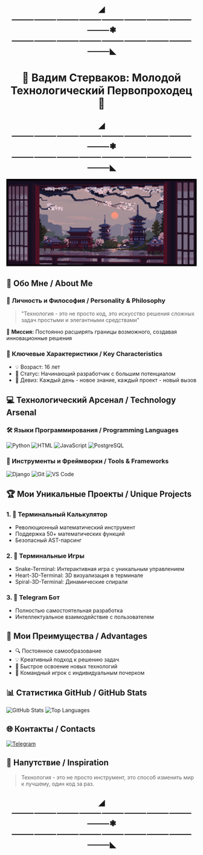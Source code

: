 <h2 align="center">◢⸻⸻⸻⸻⸻⸻⸻⸻⸻❃⸻⸻⸻⸻⸻⸻⸻⸻⸻◣</h2>

<h1 align="center">🚀 Вадим Стерваков: Молодой Технологический Первопроходец 🌟</h1>

<h2 align="center">◢⸻⸻⸻⸻⸻⸻⸻⸻⸻❃⸻⸻⸻⸻⸻⸻⸻⸻⸻◣</h2>

![Header](https://github.com/Stervar/Stervar/blob/main/assets/f53336607ee8c6478f25d2665d7d5c3b.gif)

## 🌈 Обо Мне / About Me

### 👤 Личность и Философия / Personality & Philosophy

> "Технология - это не просто код, это искусство решения сложных задач простыми и элегантными средствами"

🎯 **Миссия:** Постоянно расширять границы возможного, создавая инновационные решения

### 🚀 Ключевые Характеристики / Key Characteristics

- 💡 Возраст: 16 лет
- 🧠 Статус: Начинающий разработчик с большим потенциалом
- 🌟 Девиз: Каждый день - новое знание, каждый проект - новый вызов

## 💻 Технологический Арсенал / Technology Arsenal

### 🛠 Языки Программирования / Programming Languages
![Python](https://img.shields.io/badge/-Python-black?style=flat-square&logo=Python)
![HTML](https://img.shields.io/badge/-HTML-black?style=flat-square&logo=html5)
![JavaScript](https://img.shields.io/badge/-JavaScript-black?style=flat-square&logo=javascript)
![PostgreSQL](https://img.shields.io/badge/-PostgreSQL-black?style=flat-square&logo=postgresql)

### 🔧 Инструменты и Фреймворки / Tools & Frameworks
![Django](https://img.shields.io/badge/-Django-black?style=flat-square&logo=django)
![Git](https://img.shields.io/badge/-Git-black?style=flat-square&logo=git)
![VS Code](https://img.shields.io/badge/-VS_Code-black?style=flat-square&logo=visual-studio-code)

## 🏆 Мои Уникальные Проекты / Unique Projects

### 1. 🧮 Терминальный Калькулятор
- Революционный математический инструмент
- Поддержка 50+ математических функций
- Безопасный AST-парсинг

### 2. 🐍 Терминальные Игры
- Snake-Terminal: Интерактивная игра с уникальным управлением
- Heart-3D-Terminal: 3D визуализация в терминале
- Spiral-3D-Terminal: Динамические спирали

### 3. 🤖 Telegram Бот
- Полностью самостоятельная разработка
- Интеллектуальное взаимодействие с пользователем

## 🌟 Мои Преимущества / Advantages

- 🔍 Постоянное самообразование
- 💡 Креативный подход к решению задач
- 🚀 Быстрое освоение новых технологий
- 🤝 Командный игрок с индивидуальным почерком

## 📊 Статистика GitHub / GitHub Stats

![GitHub Stats](https://github-readme-stats.vercel.app/api?username=Stervar&show_icons=true&theme=radical)
![Top Languages](https://github-readme-stats.vercel.app/api/top-langs/?username=Stervar&layout=compact&theme=radical)

## 🌐 Контакты / Contacts

[![Telegram](https://img.shields.io/badge/-Telegram-blue?style=flat-square&logo=Telegram)](https://t.me/IIIASIll)

## 💭 Напутствие / Inspiration

> Технология - это не просто инструмент, это способ изменить мир к лучшему, один код за раз.

<h2 align="center">◢⸻⸻⸻⸻⸻⸻⸻⸻⸻❃⸻⸻⸻⸻⸻⸻⸻⸻⸻◣</h2>
